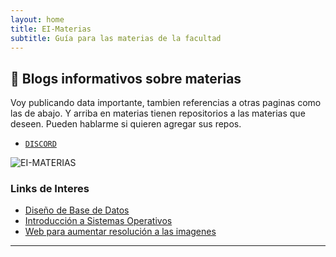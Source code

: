 ```yaml
---
layout: home
title: EI-Materias
subtitle: Guía para las materias de la facultad
---
```


## 🧉 Blogs informativos sobre materias

Voy publicando data importante, tambien referencias a otras paginas como las de abajo. Y arriba en materias tienen repositorios a las materias que deseen. Pueden hablarme si quieren agregar sus repos. 

- [`DISCORD`](discord.gg/Jur4R4Jcpx)

<img src="https://i.ibb.co/DLfyNb0/Mesa-de-trabajo-19beast-wwww2.png" alt="EI-MATERIAS" />

### Links de Interes

- [Diseño de Base de Datos](https://fabocorp.github.io/DBD/)
- [Introducción a Sistemas Operativos](https://fabocorp.github.io/ISO/)
- [Web para aumentar resolución a las imagenes](https://imgupscaler.com/)

---